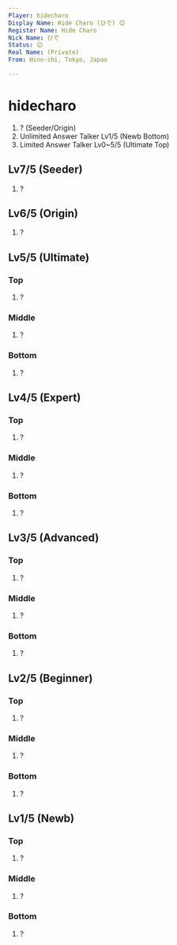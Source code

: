 ```yaml
---
Player: hidecharo
Display Name: Hide Charo (ひで) 😊
Register Name: Hide Charo
Nick Name: ひで
Status: 😊
Real Name: (Private)
From: Hino-shi, Tokyo, Japan

---
```


# hidecharo

1. ? (Seeder/Origin)
1. Unlimited Answer Talker Lv1/5 (Newb Bottom)
1. Limited Answer Talker Lv0~5/5 (Ultimate Top)


## Lv7/5 (Seeder)

1. ?


## Lv6/5 (Origin)

1. ?


## Lv5/5 (Ultimate)

### Top

1. ?

### Middle

1. ?

### Bottom

1. ?


## Lv4/5 (Expert)

### Top

1. ?

### Middle

1. ?

### Bottom

1. ?


## Lv3/5 (Advanced)

### Top

1. ?

### Middle

1. ?

### Bottom

1. ?


## Lv2/5 (Beginner)

### Top

1. ?

### Middle

1. ?

### Bottom

1. ?


## Lv1/5 (Newb)

### Top

1. ?

### Middle

1. ?

### Bottom

1. ?


